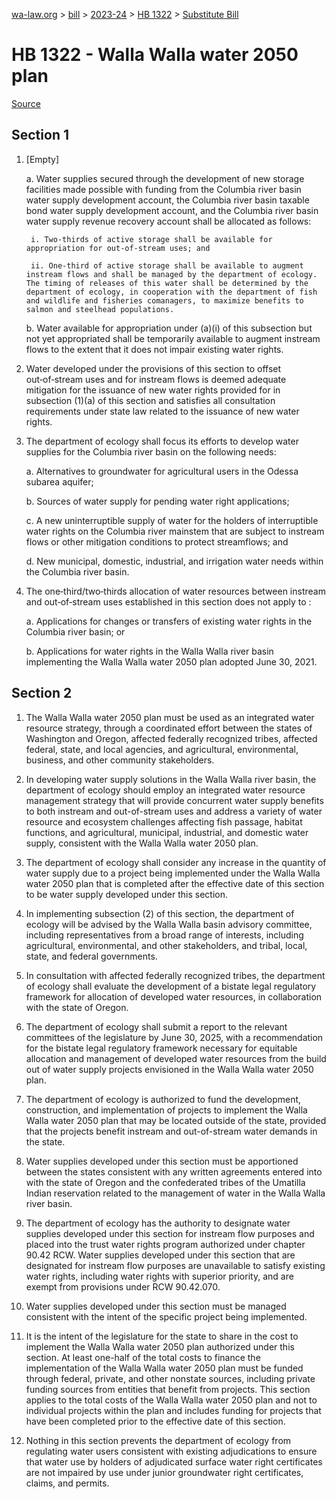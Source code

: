 [wa-law.org](/) > [bill](/bill/) > [2023-24](/bill/2023-24/) > [HB 1322](/bill/2023-24/hb/1322/) > [Substitute Bill](/bill/2023-24/hb/1322/S/)

# HB 1322 - Walla Walla water 2050 plan

[Source](http://lawfilesext.leg.wa.gov/biennium/2023-24/Pdf/Bills/House%20Bills/1322-S.pdf)

## Section 1
1. [Empty]

    a. Water supplies secured through the development of new storage facilities made possible with funding from the Columbia river basin water supply development account, the Columbia river basin taxable bond water supply development account, and the Columbia river basin water supply revenue recovery account shall be allocated as follows:

        i. Two‑thirds of active storage shall be available for appropriation for out-of-stream uses; and

        ii. One‑third of active storage shall be available to augment instream flows and shall be managed by the department of ecology. The timing of releases of this water shall be determined by the department of ecology, in cooperation with the department of fish and wildlife and fisheries comanagers, to maximize benefits to salmon and steelhead populations.

    b. Water available for appropriation under (a)(i) of this subsection but not yet appropriated shall be temporarily available to augment instream flows to the extent that it does not impair existing water rights.

2. Water developed under the provisions of this section to offset out‑of‑stream uses and for instream flows is deemed adequate mitigation for the issuance of new water rights provided for in subsection (1)(a) of this section and satisfies all consultation requirements under state law related to the issuance of new water rights.

3. The department of ecology shall focus its efforts to develop water supplies for the Columbia river basin on the following needs:

    a. Alternatives to groundwater for agricultural users in the Odessa subarea aquifer;

    b. Sources of water supply for pending water right applications;

    c. A new uninterruptible supply of water for the holders of interruptible water rights on the Columbia river mainstem that are subject to instream flows or other mitigation conditions to protect streamflows; and

    d. New municipal, domestic, industrial, and irrigation water needs within the Columbia river basin.

4. The one‑third/two‑thirds allocation of water resources between instream and out‑of‑stream uses established in this section does not apply to :

    a. Applications for changes or transfers of existing water rights in the Columbia river basin; or

    b. Applications for water rights in the Walla Walla river basin implementing the Walla Walla water 2050 plan adopted June 30, 2021.

## Section 2
1. The Walla Walla water 2050 plan must be used as an integrated water resource strategy, through a coordinated effort between the states of Washington and Oregon, affected federally recognized tribes, affected federal, state, and local agencies, and agricultural, environmental, business, and other community stakeholders.

2. In developing water supply solutions in the Walla Walla river basin, the department of ecology should employ an integrated water resource management strategy that will provide concurrent water supply benefits to both instream and out-of-stream uses and address a variety of water resource and ecosystem challenges affecting fish passage, habitat functions, and agricultural, municipal, industrial, and domestic water supply, consistent with the Walla Walla water 2050 plan.

3. The department of ecology shall consider any increase in the quantity of water supply due to a project being implemented under the Walla Walla water 2050 plan that is completed after the effective date of this section to be water supply developed under this section.

4. In implementing subsection (2) of this section, the department of ecology will be advised by the Walla Walla basin advisory committee, including representatives from a broad range of interests, including agricultural, environmental, and other stakeholders, and tribal, local, state, and federal governments.

5. In consultation with affected federally recognized tribes, the department of ecology shall evaluate the development of a bistate legal regulatory framework for allocation of developed water resources, in collaboration with the state of Oregon.

6. The department of ecology shall submit a report to the relevant committees of the legislature by June 30, 2025, with a recommendation for the bistate legal regulatory framework necessary for equitable allocation and management of developed water resources from the build out of water supply projects envisioned in the Walla Walla water 2050 plan.

7. The department of ecology is authorized to fund the development, construction, and implementation of projects to implement the Walla Walla water 2050 plan that may be located outside of the state, provided that the projects benefit instream and out-of-stream water demands in the state.

8. Water supplies developed under this section must be apportioned between the states consistent with any written agreements entered into with the state of Oregon and the confederated tribes of the Umatilla Indian reservation related to the management of water in the Walla Walla river basin.

9. The department of ecology has the authority to designate water supplies developed under this section for instream flow purposes and placed into the trust water rights program authorized under chapter 90.42 RCW. Water supplies developed under this section that are designated for instream flow purposes are unavailable to satisfy existing water rights, including water rights with superior priority, and are exempt from provisions under RCW 90.42.070.

10. Water supplies developed under this section must be managed consistent with the intent of the specific project being implemented.

11. It is the intent of the legislature for the state to share in the cost to implement the Walla Walla water 2050 plan authorized under this section. At least one-half of the total costs to finance the implementation of the Walla Walla water 2050 plan must be funded through federal, private, and other nonstate sources, including private funding sources from entities that benefit from projects. This section applies to the total costs of the Walla Walla water 2050 plan and not to individual projects within the plan and includes funding for projects that have been completed prior to the effective date of this section.

12. Nothing in this section prevents the department of ecology from regulating water users consistent with existing adjudications to ensure that water use by holders of adjudicated surface water right certificates are not impaired by use under junior groundwater right certificates, claims, and permits.
